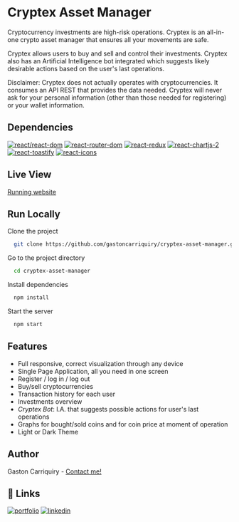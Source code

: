 
# Cryptex Asset Manager

Cryptocurrency investments are high-risk operations. Cryptex is an all-in-one crypto asset manager that ensures all your movements are safe.

Cryptex allows users to buy and sell and control their investments. Cryptex also has an Artificial Intelligence bot integrated which suggests likely desirable actions based on the user's last operations.

Disclaimer: Cryptex does not actually operates with cryptocurrencies. It consumes an API REST that provides the data needed. Cryptex will never ask for your personal information (other than those needed for registering) or your wallet information.

## Dependencies

[![react/react-dom](https://img.shields.io/badge/react/react--dom-%5E18.2.0-9cf)](https://es.reactjs.org/docs/react-dom.html)
[![react-router-dom](https://img.shields.io/badge/react--router--dom-%5E6.4.1-red)](https://reactrouter.com/en/main)
[![react-redux](https://img.shields.io/badge/react--redux-%5E8.0.4-blueviolet)](https://es.redux.js.org/)
[![react-chartjs-2](https://img.shields.io/badge/react--chartjs--2-%5E4.3.1-ff69b4)](https://react-chartjs-2.js.org/)
[![react-toastify](https://img.shields.io/badge/react--toastify-%5E9.0.8-blueviolet)](https://fkhadra.github.io/react-toastify/introduction)
[![react-icons](https://img.shields.io/badge/react--icons-%5E4.4.0-lightgrey)](https://react-icons.github.io/react-icons)

## Live View
[Running website](https://cryptexam.vercel.app/)

## Run Locally

Clone the project

```bash
  git clone https://github.com/gastoncarriquiry/cryptex-asset-manager.git
```

Go to the project directory

```bash
  cd cryptex-asset-manager
```

Install dependencies

```bash
  npm install
```

Start the server

```bash
  npm start
```

## Features

- Full responsive, correct visualization through any device
- Single Page Application, all you need in one screen
- Register / log in / log out
- Buy/sell cryptocurrencies
- Transaction history for each user
- Investments overview
- *Cryptex Bot*: I.A. that suggests possible actions for user's last operations
- Graphs for bought/sold coins and for coin price at moment of operation
- Light or Dark Theme


## Author

Gaston Carriquiry - [Contact me!](mailto:gastoncarriquiry@gmail.com)


## 🔗 Links
[![portfolio](https://img.shields.io/badge/my_portfolio-000?style=for-the-badge&logo=ko-fi&logoColor=white)](http://gastoncarriquiry.glitch.me/)
[![linkedin](https://img.shields.io/badge/linkedin-0A66C2?style=for-the-badge&logo=linkedin&logoColor=white)](https://www.linkedin.com/gastoncarriquiry)
